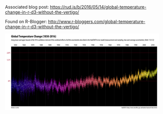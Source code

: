 Associated blog post: <https://rud.is/b/2016/05/14/global-temperature-change-in-r-d3-without-the-vertigo/>

Found on R-Blogger: <http://www.r-bloggers.com/global-temperature-change-in-r-d3-without-the-vertigo/>

![](hadcrut.png)
